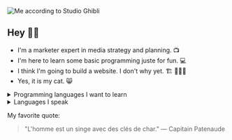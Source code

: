 <picture>
 <source media="(prefers-color-scheme: dark)" srcset="https://imgur.com/a/maz-according-to-studio-ghibli-DJwb0Ec">
 <source media="(prefers-color-scheme: light)" srcset="https://imgur.com/a/maz-according-to-studio-ghibli-DJwb0Ec">
 <img alt="Me according to Studio Ghibli" src="https://imgur.com/a/maz-according-to-studio-ghibli-DJwb0Ec">
</picture>

## Hey 👋🏼

- I'm a marketer expert in media strategy and planning.  📺
- I'm here to learn some basic programming juste for fun.  💻
- I think I'm going to build a website. I don't why yet.  🏗️ 🤷🏻‍♂️
- Yes, it is my cat.  😸

<details>
<summary>Programming languages I want to learn</summary>

| Rank | Languages  |
|-----:|------------|
|  1   | Python     |
|  2   | SQL        |
|  3   | HTML       |
|  4   | JavaScript |

</details>

<details>
<summary>Languages I speak</summary>

| Rank | Languages |
|-----:|-----------|
|  1   | French    |
|  2   | English   |

</details>

My favorite quote:
> "L'homme est un singe avec des clés de char."
— Capitain Patenaude


<!--
**mzancan/mzancan** is a ✨ _special_ ✨ repository because its `README.md` (this file) appears on your GitHub profile.

Here are some ideas to get you started:

- 🔭 I’m currently working on ...
- 🌱 I’m currently learning ...
- 👯 I’m looking to collaborate on ...
- 🤔 I’m looking for help with ...
- 💬 Ask me about ...
- 📫 How to reach me: ...
- 😄 Pronouns: ...
- ⚡ Fun fact: ...
-->
